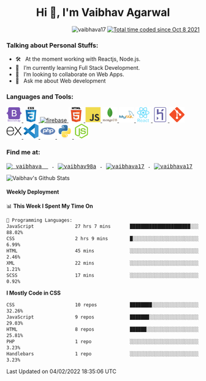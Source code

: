 <h1 align="center">Hi 👋, I'm Vaibhav Agarwal</h1>
<p align="right"> <img src="https://komarev.com/ghpvc/?username=maithrivh&label=Profile%20views&color=0e75b6&style=flat" alt="vaibhava17" /> 
<a href="https://wakatime.com/@cab027d5-8b43-4899-8312-4f5dd5018bc9"><img src="https://wakatime.com/badge/user/cab027d5-8b43-4899-8312-4f5dd5018bc9.svg" alt="Total time coded since Oct 8 2021" /></a>
</p>

<h3 align="left">Talking about Personal Stuffs:</h3>
<ul>
  <li> 🛠 &nbsp; At the moment working with Reactjs, Node.js.</li>
<!--   <li> 👨🏻‍💻 &nbsp; Most of my projects are available on <a href="https://github.com/VaibhavA17">Github</a>.</li> -->
  <li> 🚀 &nbsp; I’m currently learning Full Stack Development.</li>
  <li> 👯 &nbsp; I’m looking to collaborate on Web Apps.</li>  
<!--   <li> 📫 &nbsp; You can reach me <a href="mailto:iamvaibhav.agarwal@gmail.com">here</a>.</li> -->
<!--   <li> 📝 &nbsp; My <a href="https://github.com/VaibhavA17/VaibhavA17/blob/main/Resume.pdf">Resume</a>.</li> -->
<!--   <li> 💻 &nbsp; WakaTime <a href="https://wakatime.com/@vaibhava17">Profile</a>.</li> -->
  <li> 💬 &nbsp; Ask me about Web development</li>
</ul>

<h3 align="left">Languages and Tools:</h3>
<p align="left"> 
<a href="https://getbootstrap.com" target="_blank"> 
<img src="https://raw.githubusercontent.com/devicons/devicon/master/icons/bootstrap/bootstrap-plain-wordmark.svg" alt="bootstrap" width="40" height="40"/>
</a>
<a href="https://www.w3schools.com/css/" target="_blank"> 
<img src="https://raw.githubusercontent.com/devicons/devicon/master/icons/css3/css3-original-wordmark.svg" alt="css3" width="40" height="40"/> 
</a>
<a href="https://firebase.google.com/" target="_blank"> 
<img src="https://www.vectorlogo.zone/logos/firebase/firebase-icon.svg" alt="firebase" width="40" height="40"/> 
</a>
<a href="https://www.w3.org/html/" target="_blank"> 
<img src="https://raw.githubusercontent.com/devicons/devicon/master/icons/html5/html5-original-wordmark.svg" alt="html5" width="40" height="40"/> 
</a> 
<a href="https://developer.mozilla.org/en-US/docs/Web/JavaScript" target="_blank"> 
<img src="https://raw.githubusercontent.com/devicons/devicon/master/icons/javascript/javascript-original.svg" alt="javascript" width="40" height="40"/> 
</a> 
<a href="https://www.mongodb.com/" target="_blank"> 
<img src="https://raw.githubusercontent.com/devicons/devicon/master/icons/mongodb/mongodb-original-wordmark.svg" alt="mongodb" width="40" height="40"/> 
</a> 
<a href="https://www.mysql.com/" target="_blank"> 
<img src="https://raw.githubusercontent.com/devicons/devicon/master/icons/mysql/mysql-original-wordmark.svg" alt="mysql" width="40" height="40"/> 
</a>
<a href="https://reactjs.org/" target="_blank"> 
<img src="https://raw.githubusercontent.com/devicons/devicon/master/icons/react/react-original-wordmark.svg" alt="react" width="40" height="40"/> 
</a> 
<a href="https://heroku.com/" target="_blank"> 
<img src="https://github.com/devicons/devicon/blob/master/icons/heroku/heroku-original.svg" alt="heroku" width="40" height="40"/> 
</a>
<a href="https://git-scm.com/" target="_blank"> 
<img src="https://github.com/devicons/devicon/blob/master/icons/git/git-original.svg" alt="git" width="40" height="40"/> 
</a>
<a href="https://expressjs.com/" target="_blank"> 
<img src="https://github.com/devicons/devicon/blob/master/icons/express/express-original.svg" alt="expressjs" width="40" height="40"/> 
</a>
<a href="https://code.visualstudio.com/" target="_blank"> 
<img src="https://github.com/devicons/devicon/blob/master/icons/vscode/vscode-original.svg" alt="vscode" width="40" height="40"/> 
</a>
<a href="https://www.php.net/" target="_blank"> 
<img src="https://github.com/devicons/devicon/blob/master/icons/php/php-plain.svg" alt="php" width="40" height="40"/> 
</a>
<a href="https://www.python.org/" target="_blank"> 
<img src="https://github.com/devicons/devicon/blob/master/icons/python/python-original.svg" alt="python" width="40" height="40"/> 
</a>
<a href="https://nodejs.org/en/" target="_blank"> 
<img src="https://github.com/devicons/devicon/blob/master/icons/nodejs/nodejs-original.svg" alt="nodejs" width="40" height="40"/> 
</a>
</p>
<h3 align="left">Find me at:</h3>
<p align="left">
  <samp>
    <a href="https://twitter.com/_vaibhava__" target="_blank"><img align="center" src="https://raw.githubusercontent.com/rahuldkjain/github-profile-readme-generator/master/src/images/icons/Social/twitter.svg" alt="_vaibhava__" height="30" width="40" /></a> . 
    <a href="https://www.linkedin.com/in/vaibhav98a/" target="_blank"><img align="center" src="https://raw.githubusercontent.com/rahuldkjain/github-profile-readme-generator/master/src/images/icons/Social/linked-in-alt.svg" alt="vaibhav98a" height="30" width="40" /></a> . 
    <a href="https://dev.to/vaibhava17" target="_blank"><img align="center" src="https://raw.githubusercontent.com/rahuldkjain/github-profile-readme-generator/master/src/images/icons/Social/devto.svg" alt="vaibhava17" height="30" width="40" /></a> . 
    <a href="https://codepen.io/vaibhava17" target="_blank"><img align="center" src="https://raw.githubusercontent.com/rahuldkjain/github-profile-readme-generator/master/src/images/icons/Social/codepen.svg" alt="vaibhava17" height="30" width="40" /></a>
  </samp>
</p>

![Vaibhav's Github Stats](https://github-readme-stats.vercel.app/api?username=vaibhava17&show_icons=true) 

#### Weekly Deployment
<!--START_SECTION:waka-->
📊 **This Week I Spent My Time On** 

```text
💬 Programming Languages: 
JavaScript               27 hrs 7 mins       ██████████████████████░░░   88.02% 
CSS                      2 hrs 9 mins        █░░░░░░░░░░░░░░░░░░░░░░░░   6.99% 
HTML                     45 mins             ░░░░░░░░░░░░░░░░░░░░░░░░░   2.46% 
XML                      22 mins             ░░░░░░░░░░░░░░░░░░░░░░░░░   1.21% 
SCSS                     17 mins             ░░░░░░░░░░░░░░░░░░░░░░░░░   0.92%

```

**I Mostly Code in CSS** 

```text
CSS                      10 repos            ████████░░░░░░░░░░░░░░░░░   32.26% 
JavaScript               9 repos             ███████░░░░░░░░░░░░░░░░░░   29.03% 
HTML                     8 repos             ██████░░░░░░░░░░░░░░░░░░░   25.81% 
PHP                      1 repo              ░░░░░░░░░░░░░░░░░░░░░░░░░   3.23% 
Handlebars               1 repo              ░░░░░░░░░░░░░░░░░░░░░░░░░   3.23%

```



 Last Updated on 04/02/2022 18:35:06 UTC
<!--END_SECTION:waka-->
